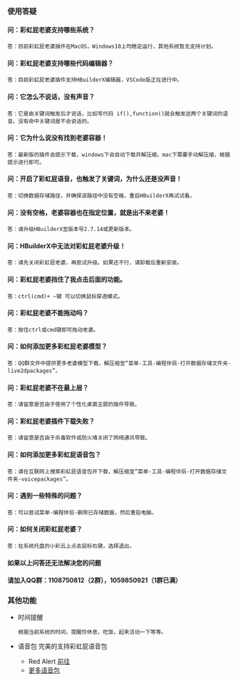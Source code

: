 ### 使用答疑

#### 问：彩虹屁老婆支持哪些系统？
~~~~
答：目前彩虹屁老婆插件在MacOS，Windows10上均稳定运行，其他系统暂无支持计划。
~~~~

#### 问：彩虹屁老婆支持哪些代码编辑器？
~~~~
答：目前彩虹屁老婆插件支持HBuilderX编辑器，VSCode版正在进行中。
~~~~

#### 问：它怎么不说话，没有声音？
~~~~
答：它是由关键词触发后才说话，比如写代码 if(),function()就会触发这两个关键词的语音。没有命中关键词是不会说话的。
~~~~

#### 问：它为什么说没有找到老婆容器！
~~~~
答：最新版的插件会提示下载，windows下会自动下载并解压缩。mac下需要手动解压缩，根据提示进行即可。
~~~~

#### 问：开启了彩虹屁语音，也触发了关键词，为什么还是没声音！
~~~~
答：切换数据存储路径，并确保该路径中没有空格，重启HBuilderX再试试看。
~~~~

#### 问：没有空格，老婆容器也在指定位置，就是出不来老婆！
~~~~
答：请升级HBuilderX至版本号2.7.14或更新版本。
~~~~

#### 问：HBuilderX中无法对彩虹屁老婆升级！
~~~~
答：请先关闭彩虹屁老婆，再尝试升级。如果还不行，请卸载后重新安装。
~~~~

#### 问：彩虹屁老婆挡住了我点击后面的功能。
~~~~
答：ctrl(cmd)+ ~键 可以切换鼠标穿透模式。
~~~~

#### 问：彩虹屁老婆不能拖动吗？
~~~~
答：按住ctrl或cmd键即可拖动老婆。
~~~~

#### 问：如何添加更多彩虹屁老婆模型？
~~~~
答：QQ群文件中提供更多老婆模型下载，解压缩至“菜单-工具-编程伴侣-打开数据存储文件夹-live2dpackages”。
~~~~

#### 问：彩虹屁老婆不在最上层？
~~~~
答：请留意是否由于使用了个性化桌面主题的插件导致。
~~~~

#### 问：彩虹屁老婆插件下载失败？
~~~~
答：请留意是否由于杀毒软件或防火墙关闭了网络通讯导致。
~~~~

#### 问：如何添加更多彩虹屁语音包？
~~~~
答：请在互联网上搜索彩虹屁语音包并下载，解压缩至“菜单-工具-编程伴侣-打开数据存储文件夹-voicepackages”。
~~~~

#### 问：遇到一些特殊的问题？
~~~~
答：可以尝试菜单-编程伴侣-删除已存储数据，然后重启电脑。
~~~~

#### 问：如何关闭彩虹屁老婆？
~~~~
答：在系统托盘的小彩云上点击鼠标右键，选择退出。
~~~~

#### 如果以上问答还无法解决您的问题
#### 请加入QQ群：1108750812（2群），1059850921（1群已满）

### 其他功能

- 时间提醒

  ~~~~
  根据当前系统的时间，提醒你休息，吃饭，起来活动一下等等。
  ~~~~

- 语音包
	完美的支持彩虹屁语音包
	- Red Alert [前往](https://github.com/trotsky1997/RedAlert-Voice-Pack)
	- [更多语音包](https://github.com/topics/rainbow-fart)